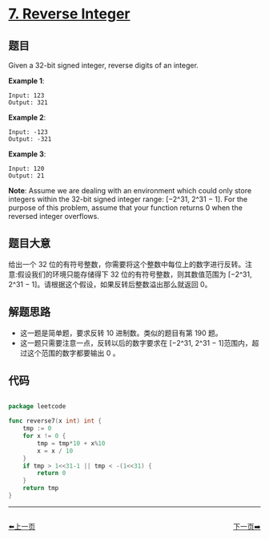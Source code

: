 # [7. Reverse Integer](https://leetcode.com/problems/reverse-integer/)


## 题目

Given a 32-bit signed integer, reverse digits of an integer.

**Example 1**:

    Input: 123
    Output: 321

**Example 2**:

    Input: -123
    Output: -321

**Example 3**:

    Input: 120
    Output: 21

**Note**: Assume we are dealing with an environment which could only store integers within the 32-bit signed integer range: [−2^31, 2^31 − 1]. For the purpose of this problem, assume that your function returns 0 when the reversed integer overflows.

## 题目大意

给出一个 32 位的有符号整数，你需要将这个整数中每位上的数字进行反转。注意:假设我们的环境只能存储得下 32 位的有符号整数，则其数值范围为 [−2^31,  2^31 − 1]。请根据这个假设，如果反转后整数溢出那么就返回 0。



## 解题思路


- 这一题是简单题，要求反转 10 进制数。类似的题目有第 190 题。
- 这一题只需要注意一点，反转以后的数字要求在 [−2^31, 2^31 − 1]范围内，超过这个范围的数字都要输出 0 。

## 代码

```go

package leetcode

func reverse7(x int) int {
	tmp := 0
	for x != 0 {
		tmp = tmp*10 + x%10
		x = x / 10
	}
	if tmp > 1<<31-1 || tmp < -(1<<31) {
		return 0
	}
	return tmp
}

```

----------------------------------------------
<div style="display: flex;justify-content: space-between;align-items: center;">
<p><a href="https://books.halfrost.com/leetcode/ChapterFour/0004.Median-of-Two-Sorted-Arrays/">⬅️上一页</a></p>
<p><a href="https://books.halfrost.com/leetcode/ChapterFour/0009.Palindrome-Number/">下一页➡️</a></p>
</div>
